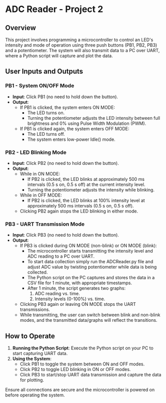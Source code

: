 # ADC Reader - Project 2

## Overview
This project involves programming a microcontroller to control an LED's intensity and mode of operation using three push buttons (PB1, PB2, PB3) and a potentiometer. The system will also transmit data to a PC over UART, where a Python script will capture and plot the data.

## User Inputs and Outputs

### PB1 - System ON/OFF Mode
- **Input**: Click PB1 (no need to hold down the button).
- **Output**: 
  - If PB1 is clicked, the system enters ON MODE:
    - The LED turns on.
    - Turning the potentiometer adjusts the LED intensity between full brightness and 0% using Pulse Width Modulation (PWM).
  - If PB1 is clicked again, the system enters OFF MODE:
    - The LED turns off.
    - The system enters low-power Idle() mode.

### PB2 - LED Blinking Mode
- **Input**: Click PB2 (no need to hold down the button).
- **Output**:
  - While in ON MODE:
    - If PB2 is clicked, the LED blinks at approximately 500 ms intervals (0.5 s on, 0.5 s off) at the current intensity level.
    - Turning the potentiometer adjusts the intensity while blinking.
  - While in OFF MODE:
    - If PB2 is clicked, the LED blinks at 100% intensity level at approximately 500 ms intervals (0.5 s on, 0.5 s off).
  - Clicking PB2 again stops the LED blinking in either mode.

### PB3 - UART Transmission Mode
- **Input**: Click PB3 (no need to hold down the button).
- **Output**:
  - If PB3 is clicked during ON MODE (non-blink) or ON MODE (blink):
    - The microcontroller starts transmitting the intensity level and ADC reading to a PC over UART.
    - To start data collection simply run the ADCReader.py file and adjust ADC value by twisting potentiometer while data is being collected.
    - The Python script on the PC captures and stores the data in a CSV file for 1 minute, with appropriate timestamps.
    - After 1 minute, the script generates two graphs:
      1. ADC reading vs. time.
      2. Intensity levels (0-100%) vs. time.
  - Clicking PB3 again or leaving ON MODE stops the UART transmissions.
  - While transmitting, the user can switch between blink and non-blink modes, and the transmitted data/graphs will reflect the transitions.

## How to Operate
1. **Running the Python Script**: Execute the Python script on your PC to start capturing UART data.
2. **Using the System**:
   - Click PB1 to toggle the system between ON and OFF modes.
   - Click PB2 to toggle LED blinking in ON or OFF modes.
   - Click PB3 to start/stop UART data transmission and capture the data for plotting.

Ensure all connections are secure and the microcontroller is powered on before operating the system.